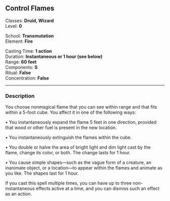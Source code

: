 ## Control Flames

Classes: **Druid, Wizard**  
Level: **0**  

School: **Transmutation**  
Element: **Fire**  

Casting Time: **1 action**  
Duration: **Instantaneous or 1 hour (see below)**  
Range: **60 feet**  
Components: **S**  
Ritual: **False**  
Concentration: **False**  

------

### Description

You choose nonmagical flame that you can see within range and that fits within a 5-foot cube. You affect it in one of the following ways:

• You instantaneously expand the flame 5 feet in one direction, provided that wood or other fuel is present in the new location.

• You instantaneously extinguish the flames within the cube.

• You double or halve the area of bright light and dim light cast by the flame, change its color, or both. The change lasts for 1 hour.

• You cause simple shapes—such as the vague form of a creature, an inanimate object, or a location—to appear within the flames and animate as you like. The shapes last for 1 hour.

If you cast this spell multiple times, you can have up to three non-instantaneous effects active at a time, and you can dismiss such an effect as an action.
